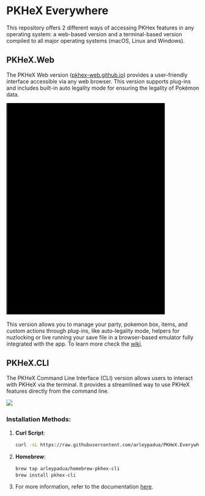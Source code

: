 # PKHeX Everywhere

This repository offers 2 different ways of accessing PKHex features in any operating system: a web-based version and a terminal-based version compiled to all major operating systems (macOS, Linux and Windows).

## PKHeX.Web
The PKHeX Web version ([pkhex-web.github.io](https://pkhex-web.github.io)) provides a user-friendly interface accessible via any web browser. This version supports plug-ins and includes built-in auto legality mode for ensuring the legality of Pokémon data.

![](./docs/pkhex-web-demo.gif)

This version allows you to manage your party, pokemon box, items, and custom actions through plug-ins, like auto-legality mode, helpers for nuzlocking or live running your save file in a browser-based emulator fully integrated with the app. To learn more check the [wiki](https://github.com/arleypadua/PKHeX.Everywhere/wiki).

## PKHeX.CLI
The PKHeX Command Line Interface (CLI) version allows users to interact with PKHeX via the terminal. It provides a streamlined way to use PKHeX features directly from the command line.

![](./docs/pkhex-cli-demo.gif)

### Installation Methods:
1. **Curl Script**:
   ```sh
   curl -sL https://raw.githubusercontent.com/arleypadua/PKHeX.Everywhere/main/install.sh | sudo bash
   ```
2. **Homebrew**:
   ```sh
   brew tap arleypadua/homebrew-pkhex-cli
   brew install pkhex-cli
   ```
3. For more information, refer to the documentation [here](./src/PKHeX.CLI).

